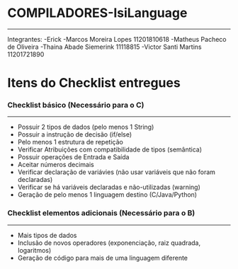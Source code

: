 # COMPILADORES-IsiLanguage
-----------------------------------------
Integrantes:
-Erick
-Marcos Moreira Lopes 11201810618
-Matheus Pacheco de Oliveira
-Thaina Abade Siemerink 11118815
-Victor Santi Martins 11201721890

# Itens do Checklist entregues
### Checklist básico (Necessário para o C)
------------------------------------------
* Possuir 2 tipos de dados (pelo menos 1 String) 
* Possuir a instrução de decisão (if/else)
* Pelo menos 1 estrutura de repetição
* Verificar Atribuições com compatibilidade de tipos (semântica) 
* Possuir operações de Entrada e Saída
* Aceitar números decimais 
* Verificar declaração de variávies (não usar variáveis que não foram declaradas)	
* Verificar se há variáveis declaradas e não-utilizadas (warning)
* Geração de pelo menos 1 linguagem destino (C/Java/Python)

### Checklist elementos adicionais (Necessário para o B)
-----------------------------------------------
* Mais tipos de dados
* Inclusão de novos operadores (exponenciação, raiz quadrada, logaritmos)
* Geração de código para mais de uma linguagem diferente

